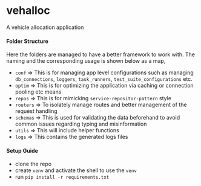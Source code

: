 # vehalloc
A vehicle allocation application 

#### Folder Structure
Here the folders are managed to have a better framework to work with. The naming and the corresponding usage is shown below as a map,
* `conf`    => This is for managing app level configurations such as managing `db_connections`, `loggers`, `task_runners`, `test_suite_configurations` etc.
* `optim`   => This is for optimizing the application via caching or connection pooling etc means
* `repos`   => This is for mimicking `service-repositor-pattern` style
* `routers` => To isolately manage routes and better management of the request handling
* `schemas` => This is used for validating the data beforehand to avoid common issues regarding typing and misinformation
* `utils`   => This will include helper functions
* `logs`    => This contains the generated logs files
#### Setup Guide
* clone the repo
* create `venv` and activate the shell to use the `venv`
* run `pip install -r requirements.txt`



